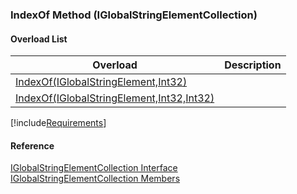 ﻿### IndexOf Method (IGlobalStringElementCollection)

#### Overload List

| Overload | Description |
| --- | --- |
| [IndexOf(IGlobalStringElement,Int32)](fcSDK~FChoice.Foundation.Clarify.DataObjects.IGlobalStringElementCollection~IndexOf(IGlobalStringElement,Int32).md) |   |
| [IndexOf(IGlobalStringElement,Int32,Int32)](fcSDK~FChoice.Foundation.Clarify.DataObjects.IGlobalStringElementCollection~IndexOf(IGlobalStringElement,Int32,Int32).md) |   |

[!include[Requirements](../partials/requirements.md)]



#### Reference

[IGlobalStringElementCollection Interface](fcSDK~FChoice.Foundation.Clarify.DataObjects.IGlobalStringElementCollection.md)  
[IGlobalStringElementCollection Members](fcSDK~FChoice.Foundation.Clarify.DataObjects.IGlobalStringElementCollection_members.md)